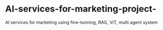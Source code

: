 # AI-services-for-marketing-project-
AI services for marketing using fine-tunning, RAG, ViT, multi agent system
